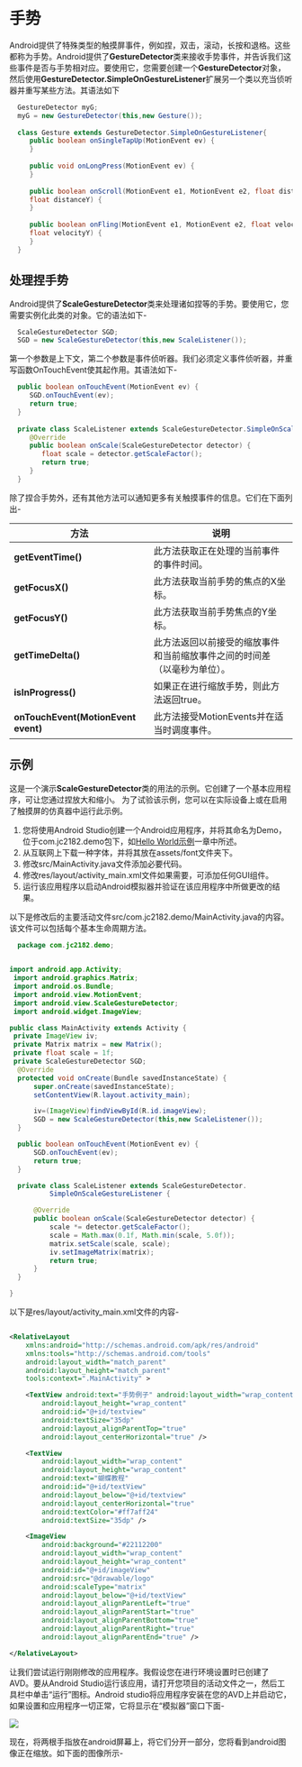 # 手势
  
  Android提供了特殊类型的触摸屏事件，例如捏，双击，滚动，长按和退格。这些都称为手势。Android提供了**GestureDetector**类来接收手势事件，并告诉我们这些事件是否与手势相对应。要使用它，您需要创建一个**GestureDetector**对象，然后使用**GestureDetector.SimpleOnGestureListener**扩展另一个类以充当侦听器并重写某些方法。其语法如下
  
```java
  GestureDetector myG;
  myG = new GestureDetector(this,new Gesture());
  
  class Gesture extends GestureDetector.SimpleOnGestureListener{
     public boolean onSingleTapUp(MotionEvent ev) {
     }
  
     public void onLongPress(MotionEvent ev) {
     }
  
     public boolean onScroll(MotionEvent e1, MotionEvent e2, float distanceX,
     float distanceY) {
     }
  
     public boolean onFling(MotionEvent e1, MotionEvent e2, float velocityX,
     float velocityY) {
     }
  }
```
  
## 处理捏手势
  
  Android提供了**ScaleGestureDetector**类来处理诸如捏等的手势。要使用它，您需要实例化此类的对象。它的语法如下-
  
```java
  ScaleGestureDetector SGD;
  SGD = new ScaleGestureDetector(this,new ScaleListener());
```
  
  第一个参数是上下文，第二个参数是事件侦听器。我们必须定义事件侦听器，并重写函数OnTouchEvent使其起作用。其语法如下-
  
```java
  public boolean onTouchEvent(MotionEvent ev) {
     SGD.onTouchEvent(ev);
     return true;
  }
  
  private class ScaleListener extends ScaleGestureDetector.SimpleOnScaleGestureListener {
     @Override
     public boolean onScale(ScaleGestureDetector detector) {
        float scale = detector.getScaleFactor();
        return true;
     }
  }
```
  
  除了捏合手势外，还有其他方法可以通知更多有关触摸事件的信息。它们在下面列出-
  
  | 方法                                | 说明                                                                     |
  | ----------------------------------- | ------------------------------------------------------------------------ |
  | **getEventTime()**                  | 此方法获取正在处理的当前事件的事件时间。                                 |
  | **getFocusX()**                     | 此方法获取当前手势的焦点的X坐标。                                        |
  | **getFocusY()**                     | 此方法获取当前手势焦点的Y坐标。                                          |
  | **getTimeDelta()**                  | 此方法返回以前接受的缩放事件和当前缩放事件之间的时间差（以毫秒为单位）。 |
  | **isInProgress()**                  | 如果正在进行缩放手势，则此方法返回true。                                 |
  | **onTouchEvent(MotionEvent event)** | 此方法接受MotionEvents并在适当时调度事件。                               |
  
## 示例
  
  这是一个演示**ScaleGestureDetector**类的用法的示例。它创建了一个基本应用程序，可让您通过捏放大和缩小。 为了试验该示例，您可以在实际设备上或在启用了触摸屏的仿真器中运行此示例。
  
  1. 您将使用Android Studio创建一个Android应用程序，并将其命名为Demo，位于com.jc2182.demo包下，如[Hello World示例](https://www.jc2182.com/andriod/android-hello-world.html)一章中所述。
  2. 从互联网上下载一种字体，并将其放在assets/font文件夹下。
  3. 修改src/MainActivity.java文件添加必要代码。
  4. 修改res/layout/activity_main.xml文件如果需要，可添加任何GUI组件。
  5. 运行该应用程序以启动Android模拟器并验证在该应用程序中所做更改的结果。
  
  以下是修改后的主要活动文件src/com.jc2182.demo/MainActivity.java的内容。该文件可以包括每个基本生命周期方法。
  
```java
  package com.jc2182.demo;
  

import android.app.Activity;
 import android.graphics.Matrix;
 import android.os.Bundle;
 import android.view.MotionEvent;
 import android.view.ScaleGestureDetector;
 import android.widget.ImageView;

public class MainActivity extends Activity {
 private ImageView iv;
 private Matrix matrix = new Matrix();
 private float scale = 1f;
 private ScaleGestureDetector SGD;
  @Override
  protected void onCreate(Bundle savedInstanceState) {
      super.onCreate(savedInstanceState);
      setContentView(R.layout.activity_main);

      iv=(ImageView)findViewById(R.id.imageView);
      SGD = new ScaleGestureDetector(this,new ScaleListener());
  }

  public boolean onTouchEvent(MotionEvent ev) {
      SGD.onTouchEvent(ev);
      return true;
  }

  private class ScaleListener extends ScaleGestureDetector.
          SimpleOnScaleGestureListener {

      @Override
      public boolean onScale(ScaleGestureDetector detector) {
          scale *= detector.getScaleFactor();
          scale = Math.max(0.1f, Math.min(scale, 5.0f));
          matrix.setScale(scale, scale);
          iv.setImageMatrix(matrix);
          return true;
      }
  }

}

```

以下是res/layout/activity_main.xml文件的内容-

```xml

<RelativeLayout
    xmlns:android="http://schemas.android.com/apk/res/android"
    xmlns:tools="http://schemas.android.com/tools"
    android:layout_width="match_parent"
    android:layout_height="match_parent"
    tools:context=".MainActivity" >

    <TextView android:text="手势例子" android:layout_width="wrap_content"
        android:layout_height="wrap_content"
        android:id="@+id/textview"
        android:textSize="35dp"
        android:layout_alignParentTop="true"
        android:layout_centerHorizontal="true" />

    <TextView
        android:layout_width="wrap_content"
        android:layout_height="wrap_content"
        android:text="蝴蝶教程"
        android:id="@+id/textView"
        android:layout_below="@+id/textview"
        android:layout_centerHorizontal="true"
        android:textColor="#ff7aff24"
        android:textSize="35dp" />

    <ImageView
        android:background="#22112200"
        android:layout_width="wrap_content"
        android:layout_height="wrap_content"
        android:id="@+id/imageView"
        android:src="@drawable/logo"
        android:scaleType="matrix"
        android:layout_below="@+id/textView"
        android:layout_alignParentLeft="true"
        android:layout_alignParentStart="true"
        android:layout_alignParentBottom="true"
        android:layout_alignParentRight="true"
        android:layout_alignParentEnd="true" />

</RelativeLayout>
````

让我们尝试运行刚刚修改的应用程序。我假设您在进行环境设置时已创建了AVD。要从Android Studio运行该应用，请打开您项目的活动文件之一，然后工具栏中单击“运行”图标。Android studio将应用程序安装在您的AVD上并启动它，如果设置和应用程序一切正常，它将显示在“模拟器”窗口下面-

![](https://www.jc2182.com/images/android/gestures1.png)

现在，将两根手指放在android屏幕上，将它们分开一部分，您将看到android图像正在缩放。如下面的图像所示-
